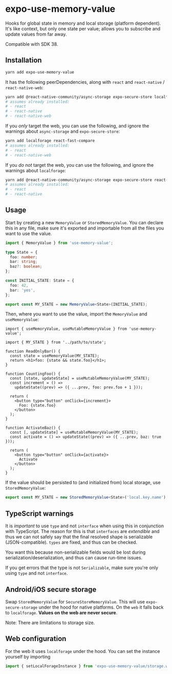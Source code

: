 # expo-use-memory-value

Hooks for global state in memory and local storage (platform dependent). It's like context, but only one state per value; allows you to subscribe and update values from far away.

Compatible with SDK 38.

## Installation

```bash
yarn add expo-use-memory-value
```

It has the following peerDependencies, along with `react` and `react-native` / `react-native-web`:

```bash
yarn add @react-native-community/async-storage expo-secure-store localforage react-fast-compare
# assumes already installed:
# - react
# - react-native
# - react-native-web
```

If you _only_ target the web, you can use the following, and ignore the warnings about `async-storage` and `expo-secure-store`:

```bash
yarn add localforage react-fast-compare
# assumes already installed:
# - react
# - react-native-web
```

If you _do not_ target the web, you can use the following, and ignore the warnings about `localforage`:

```bash
yarn add @react-native-community/async-storage expo-secure-store react-fast-compare
# assumes already installed:
# - react
# - react-native
```

## Usage

Start by creating a new `MemoryValue` or `StoredMemoryValue`. You can declare this in any file, make sure it's exported and importable from all the files you want to use the value.

```typescript
import { MemoryValue } from 'use-memory-value';

type State = {
  foo: number;
  bar: string;
  baz?: boolean;
};

const INITIAL_STATE: State = {
  foo: 42,
  bar: 'yes',
};

export const MY_STATE = new MemoryValue<State>(INITIAL_STATE);
```

Then, where you want to use the value, import the `MemoryValue` and `useMemoryValue`:

```tsx
import { useMemoryValue, useMutableMemoryValue } from 'use-memory-value';

import { MY_STATE } from '../path/to/state';

function ReadOnlyBar() {
  const state = useMemoryValue(MY_STATE);
  return <h1>foo: {state && state.foo}</h1>;
}

function CountingFoo() {
  const [state, updateState] = useMutableMemoryValue(MY_STATE);
  const increment = () =>
    updateState((prev) => ({ ...prev, foo: prev.foo + 1 }));

  return (
    <button type="button" onClick={increment}>
      Foo: {state.foo}
    </button>
  );
}

function ActivateBaz() {
  const [, updateState] = useMutableMemoryValue(MY_STATE);
  const activate = () => updateState((prev) => ({ ...prev, baz: true }));

  return (
    <button type="button" onClick={activate}>
      Activate
    </button>
  );
}
```

If the value should be persisted to (and initialized from) local storage, use `StoredMemoryValue`:

```typescript
export const MY_STATE = new StoredMemoryValue<State>('local.key.name');
```

## TypeScript warnings

It is _important_ to use `type` and not `interface` when using this in conjunction with TypeScript. The reason for this is that `interfaces` are _extendible_ and thus we can not safely say that the final resolved shape is serializable (JSON-compatible). `types` are fixed, and thus can be checked.

You want this because non-serializable fields would be lost during serialization/deserialization, and thus can cause run-time issues.

If you get errors that the type is not `Serializable`, make sure you're only using `type` and not `interface`.

## Android/iOS secure storage

Swap `StoredMemoryValue` for `SecureStoreMemoryValue`. This will use `expo-secure-storage` under the hood for native platforms. On the `web` it falls back to `localforage`. **Values on the web are never secure**.

Note: There are limitations to storage size.

## Web configuration

For the web it uses `localforage` under the hood. You can set the instance yourself by importing

```typescript
import { setLocalForageInstance } from 'expo-use-memory-value/storage.web';
```
